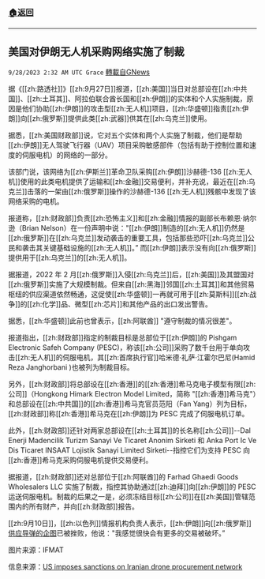 ###  [:house:返回](README.md)
---


## 美国对伊朗无人机采购网络实施了制裁
`9/28/2023 2:32 AM UTC Grace` [轉載自GNews](https://gnews.org/articles/1749861)

据《[[zh:路透社]]》[[zh:9月27日]]报道，[[zh:美国]]当日对总部设在[[zh:中共国]]、[[zh:土耳其]]、阿拉伯联合酋长国和[[zh:伊朗]]的实体和个人实施制裁，原因是他们协助[[zh:伊朗]]的攻击型[[zh:无人机]]项目，[[zh:华盛顿]]指责[[zh:伊朗]]向[[zh:俄罗斯]]提供此类[[zh:武器]]供其在[[zh:乌克兰]]使用。

据悉，[[zh:美国财政部]]说，它对五个实体和两个人实施了制裁，他们是帮助[[zh:伊朗]]无人驾驶飞行器（UAV）项目采购敏感部件（包括有助于控制位置和速度的伺服电机）的网络的一部分。

该部门说，该网络为[[zh:伊斯兰]]革命卫队采购[[zh:伊朗]]沙赫德\-136 [[zh:无人机]]使用的此类电机提供了运输和[[zh:金融]]交易便利，并补充说，最近在[[zh:乌克兰]]击落的一架由[[zh:俄罗斯]]操作的沙赫德\-136 [[zh:无人机]]残骸中发现了该网络采购的电机。

报道称，[[zh:财政部]]负责[[zh:恐怖主义]]和[[zh:金融]]情报的副部长布赖恩·纳尔逊（Brian Nelson）在一份声明中说："[[zh:伊朗]]制造的[[zh:无人机]]仍然是[[zh:俄罗斯]]在[[zh:乌克兰]]发动袭击的重要工具，包括那些恐吓[[zh:乌克兰]]公民和袭击其关键基础设施的[[zh:无人机]]。” 而[[zh:伊朗]]表示没有向[[zh:俄罗斯]]提供用于[[zh:乌克兰]]的[[zh:无人机]]。

据报道，2022 年 2 月[[zh:俄罗斯]]入侵[[zh:乌克兰]]后，[[zh:美国]]及其盟国对[[zh:俄罗斯]]实施了大规模制裁。但来自[[zh:黑海]]邻国[[zh:土耳其]]和其他贸易枢纽的供应渠道依然畅通，这促使[[zh:华盛顿]]一再就可用于[[zh:莫斯科]][[zh:战争]]的[[zh:化学]]品、微型[[zh:芯片]]和其他产品的出口发出警告。

据悉，[[zh:华盛顿]]此前也曾表示，[[zh:阿联酋]] "遵守制裁的情况很差"。

报道指出，[[zh:财政部]]指定的制裁目标是总部位于[[zh:伊朗]]的 Pishgam Electronic Safeh Company (PESC)，称该[[zh:公司]]采购了数千台用于单向攻击[[zh:无人机]]的伺服电机，其[[zh:首席执行官]]哈米德·礼萨·江霍尔巴尼(Hamid Reza Janghorbani )也被列为制裁目标。

另外，[[zh:财政部]]将总部设在[[zh:香港]]的[[zh:香港]]希马克电子模型有限[[zh:公司]]（Hongkong Himark Electron Model Limited，简称 "[[zh:香港]]希马克"）和总部设在[[zh:中共国]]的[[zh:香港]]希马克官员范阳（Fan Yang）列为目标，[[zh:财政部]]称[[zh:香港]]希马克在[[zh:伊朗]]为 PESC 完成了伺服电机订单。

此外，[[zh:财政部]]还针对两家总部设在[[zh:土耳其]]的长名称[[zh:公司]]\--Dal Enerji Madencilik Turizm Sanayi Ve Ticaret Anonim Sirketi 和 Anka Port Ic Ve Dis Ticaret INSAAT Lojistik Sanayi Limited Sirketi--指控它们为支持 PESC 向[[zh:香港]]希马克采购伺服电机提供交易便利。

据报道，[[zh:财政部]]还对总部位于[[zh:阿联酋]]的 Farhad Ghaedi Goods Wholesalers LLC 实施了制裁，指控其协助通过[[zh:迪拜]]向[[zh:伊朗]]的 PESC 运送伺服电机。制裁的后果之一是，必须冻结目标[[zh:公司]]在[[zh:美国]]管辖范围内的所有财产，并向[[zh:财政部]]报告。

[[zh:9月10日]]，[[zh:以色列]]情报机构负责人表示，[[zh:伊朗]]向[[zh:俄罗斯]][供应导弹的企图](https://gnews.org/m/1700480)已被挫败，他说："我感觉很快会有更多的交易被破坏。”

图片来源：IFMAT

信息来源：[US imposes sanctions on Iranian drone procurement network](https://www.reuters.com/world/us-issues-new-iran-related-sanctions-treasury-website-shows-2023-09-27/)
